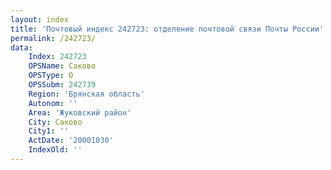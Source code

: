 ```yaml
---
layout: index
title: 'Почтовый индекс 242723: отделение почтовой связи Почты России'
permalink: /242723/
data:
    Index: 242723
    OPSName: Саково
    OPSType: О
    OPSSubm: 242739
    Region: 'Брянская область'
    Autonom: ''
    Area: 'Жуковский район'
    City: Саково
    City1: ''
    ActDate: '20001030'
    IndexOld: ''
---
```

